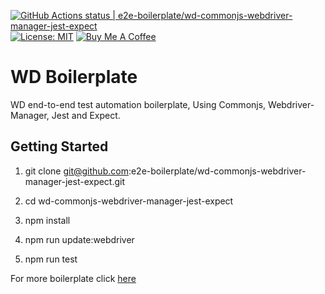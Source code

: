 [![GitHub Actions status | e2e-boilerplate/wd-commonjs-webdriver-manager-jest-expect](https://github.com/e2e-boilerplate/wd-commonjs-webdriver-manager-jest-expect/workflows/wd-commonjs-webdriver-manager-jest-expect/badge.svg)](https://github.com/e2e-boilerplate/wd-commonjs-webdriver-manager-jest-expect/actions?workflow=wd-commonjs-webdriver-manager-jest-expect) [![License: MIT](https://img.shields.io/badge/License-MIT-yellow.svg)](https://opensource.org/licenses/MIT) [![Buy Me A Coffee](https://img.shields.io/badge/buy-me%20coffee-orange)](https://www.buymeacoffee.com/xgirma)

# WD Boilerplate

WD end-to-end test automation boilerplate, Using Commonjs, Webdriver-Manager, Jest and Expect.

## Getting Started

1. git clone git@github.com:e2e-boilerplate/wd-commonjs-webdriver-manager-jest-expect.git

2. cd wd-commonjs-webdriver-manager-jest-expect

3. npm install

4. npm run update:webdriver

5. npm run test

For more boilerplate click [here](https://github.com/e2e-boilerplate/utils/blob/master/docs/implemented.md)

